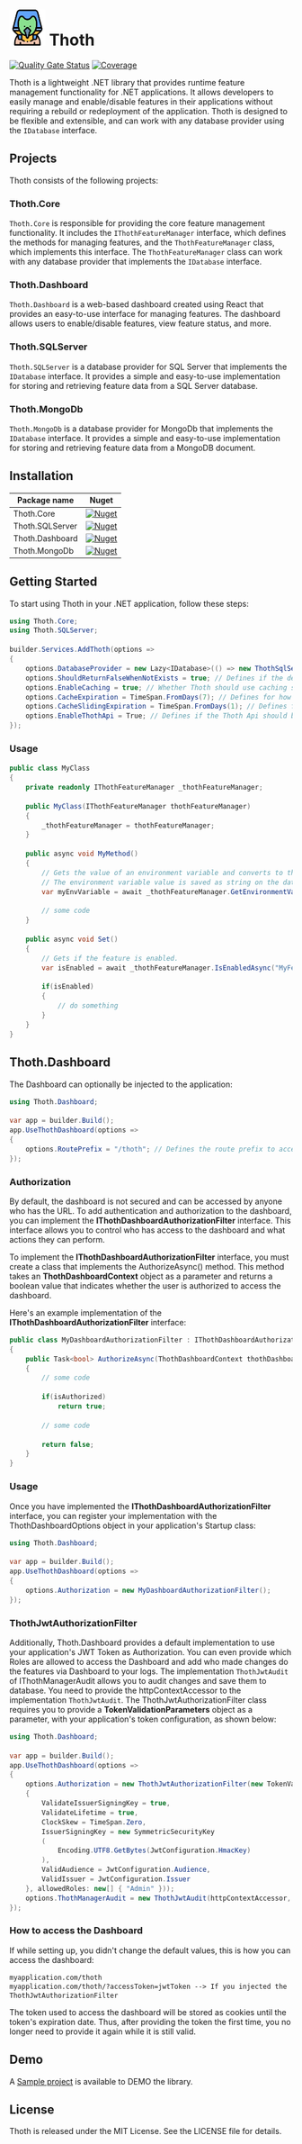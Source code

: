 # <img width="64" src="./docs/icon.png" alt="Thoth logo"> Thoth

[![Quality Gate Status](https://sonarcloud.io/api/project_badges/measure?project=hugolamounier_Thoth&metric=alert_status)](https://sonarcloud.io/summary/new_code?id=hugolamounier_Thoth)
[![Coverage](https://sonarcloud.io/api/project_badges/measure?project=hugolamounier_Thoth&metric=coverage)](https://sonarcloud.io/summary/new_code?id=hugolamounier_Thoth)

Thoth is a lightweight .NET library that provides runtime feature management functionality for .NET applications. It allows developers to easily manage and enable/disable features in their applications without requiring a rebuild or redeployment of the application. Thoth is designed to be flexible and extensible, and can work with any database provider using the `IDatabase` interface.

## Projects

Thoth consists of the following projects:

### Thoth.Core

`Thoth.Core` is responsible for providing the core feature management functionality. It includes the `IThothFeatureManager` interface, which defines the methods for managing features, and the `ThothFeatureManager` class, which implements this interface. The `ThothFeatureManager` class can work with any database provider that implements the `IDatabase` interface.

### Thoth.Dashboard

`Thoth.Dashboard` is a web-based dashboard created using React that provides an easy-to-use interface for managing features. The dashboard allows users to enable/disable features, view feature status, and more.

### Thoth.SQLServer

`Thoth.SQLServer` is a database provider for SQL Server that implements the `IDatabase` interface. It provides a simple and easy-to-use implementation for storing and retrieving feature data from a SQL Server database.

### Thoth.MongoDb

`Thoth.MongoDb` is a database provider for MongoDb that implements the `IDatabase` interface. It provides a simple and easy-to-use implementation for storing and retrieving feature data from a MongoDB document.

## Installation

| Package name        | Nuget                                                                                                         |
|---------------------|---------------------------------------------------------------------------------------------------------------|
| Thoth.Core          | [![Nuget](https://img.shields.io/nuget/v/Thoth.Core)](https://www.nuget.org/packages/Thoth.Core/)             |
| Thoth.SQLServer     | [![Nuget](https://img.shields.io/nuget/v/Thoth.SQLServer)](https://www.nuget.org/packages/Thoth.SQLServer/)   |
| Thoth.Dashboard     | [![Nuget](https://img.shields.io/nuget/v/Thoth.Dashboard)](https://www.nuget.org/packages/Thoth.Dashboard/)   |
| Thoth.MongoDb       | [![Nuget](https://img.shields.io/nuget/v/Thoth.MongoDB)](https://www.nuget.org/packages/Thoth.MongoDb/)       |


## Getting Started
To start using Thoth in your .NET application, follow these steps:

```c#
using Thoth.Core;
using Thoth.SQLServer;

builder.Services.AddThoth(options =>
{
    options.DatabaseProvider = new Lazy<IDatabase>(() => new ThothSqlServerProvider(builder.Configuration.GetConnectionString("SqlContext")) ); // Set database provider
    options.ShouldReturnFalseWhenNotExists = true; // Defines if the default value to a non-existent feature should be false or throw
    options.EnableCaching = true; // Whether Thoth should use caching strategies to improve performance. Optional.
    options.CacheExpiration = TimeSpan.FromDays(7); // Defines for how long feature flags are going to be cached in memory. Optional.
    options.CacheSlidingExpiration = TimeSpan.FromDays(1); // Defines for how long the feature flags will be cached without being accessed. Optional.
    options.EnableThothApi = True; // Defines if the Thoth Api should be exposed. This is required true when using Dashboard.
});
```

### Usage

```c#
public class MyClass
{
    private readonly IThothFeatureManager _thothFeatureManager;

    public MyClass(IThothFeatureManager thothFeatureManager)
    {
        _thothFeatureManager = thothFeatureManager;
    }
    
    public async void MyMethod()
    {
        // Gets the value of an environment variable and converts to the desired type.
        // The environment variable value is saved as string on the database.
        var myEnvVariable = await _thothFeatureManager.GetEnvironmentValueAsync<int>("MyFeatureName");
        
        // some code
    }
    
    public async void Set()
    {
        // Gets if the feature is enabled.
        var isEnabled = await _thothFeatureManager.IsEnabledAsync("MyFeatureFlagName");
        
        if(isEnabled)
        {
            // do something
        }
    }
}
```

## Thoth.Dashboard

The Dashboard can optionally be injected to the application:
```c#
using Thoth.Dashboard;

var app = builder.Build();
app.UseThothDashboard(options =>
{
    options.RoutePrefix = "/thoth"; // Defines the route prefix to access the dashboard. Optional.
});
```

### Authorization

By default, the dashboard is not secured and can be accessed by anyone who has the URL. To add authentication and authorization to the dashboard, you can implement the **IThothDashboardAuthorizationFilter** interface. This interface allows you to control who has access to the dashboard and what actions they can perform.

To implement the **IThothDashboardAuthorizationFilter** interface, you must create a class that implements the AuthorizeAsync() method. This method takes an **ThothDashboardContext** object as a parameter and returns a boolean value that indicates whether the user is authorized to access the dashboard.

Here's an example implementation of the **IThothDashboardAuthorizationFilter** interface:

```c#
public class MyDashboardAuthorizationFilter : IThothDashboardAuthorizationFilter
{
    public Task<bool> AuthorizeAsync(ThothDashboardContext thothDashboardContext)
    {
        // some code
        
        if(isAuthorized)
            return true;
        
        // some code
        
        return false;
    }
}
```

### Usage
Once you have implemented the **IThothDashboardAuthorizationFilter** interface, you can register your implementation with the ThothDashboardOptions object in your application's Startup class:

```c#
using Thoth.Dashboard;

var app = builder.Build();
app.UseThothDashboard(options =>
{
    options.Authorization = new MyDashboardAuthorizationFilter();
});
```

### ThothJwtAuthorizationFilter
Additionally, Thoth.Dashboard provides a default implementation to use your application's JWT Token as Authorization.
You can even provide which Roles are allowed to access the Dashboard and add who made changes do the features via Dashboard to your logs.
The implementation `ThothJwtAudit` of IThothManagerAudit allows you to audit changes and save them to database. You need to provide the httpContextAccessor to the implementation `ThothJwtAudit`.
The ThothJwtAuthorizationFilter class requires you to provide a **TokenValidationParameters** object as a parameter, with your application's token configuration, as shown below:

```c#
using Thoth.Dashboard;

var app = builder.Build();
app.UseThothDashboard(options =>
{
    options.Authorization = new ThothJwtAuthorizationFilter(new TokenValidationParameters
    {
        ValidateIssuerSigningKey = true,
        ValidateLifetime = true,
        ClockSkew = TimeSpan.Zero,
        IssuerSigningKey = new SymmetricSecurityKey
        (
            Encoding.UTF8.GetBytes(JwtConfiguration.HmacKey)
        ),
        ValidAudience = JwtConfiguration.Audience,
        ValidIssuer = JwtConfiguration.Issuer
    }, allowedRoles: new[] { "Admin" }));
    options.ThothManagerAudit = new ThothJwtAudit(httpContextAccessor, new[] { ClaimTypes.Email, ClaimTypes.NameIdentifier });
});
```

### How to access the Dashboard 
If while setting up, you didn't change the default values, this is how you can access the dashboard:

```
myapplication.com/thoth 
myapplication.com/thoth/?accessToken=jwtToken --> If you injected the ThothJwtAuthorizationFilter
```

The token used to access the dashboard will be stored as cookies until the token's expiration date. Thus, after providing the token the first time, you no longer need to provide it again while it is still valid.

## Demo
A [Sample project](https://github.com/hugolamounier/Thoth/tree/master/Thoth.Sample) is available to DEMO the library.

## License
Thoth is released under the MIT License. See the LICENSE file for details.
